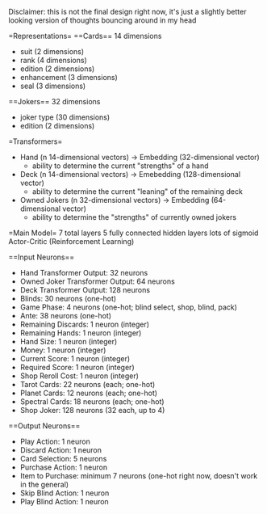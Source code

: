 Disclaimer: this is not the final design right now, it's just a slightly better looking version of thoughts bouncing around in my head

=Representations=
==Cards==
14 dimensions

- suit (2 dimensions)
- rank (4 dimensions)
- edition (2 dimensions)
- enhancement (3 dimensions)
- seal (3 dimensions)

==Jokers==
32 dimensions

- joker type (30 dimensions)
- edition (2 dimensions)

=Transformers=

- Hand (n 14-dimensional vectors) -> Embedding (32-dimensional vector)
  - ability to determine the current "strengths" of a hand
- Deck (n 14-dimensional vectors) -> Emebedding (128-dimensional vector)
  - ability to determine the current "leaning" of the remaining deck
- Owned Jokers (n 32-dimensional vectors) -> Embedding (64-dimensional vector)
  - ability to determine the "strengths" of currently owned jokers

=Main Model=
7 total layers
5 fully connected hidden layers
lots of sigmoid
Actor-Critic (Reinforcement Learning)

==Input Neurons==

- Hand Transformer Output: 32 neurons
- Owned Joker Transformer Output: 64 neurons
- Deck Transformer Output: 128 neurons
- Blinds: 30 neurons (one-hot)
- Game Phase: 4 neurons (one-hot; blind select, shop, blind, pack)
- Ante: 38 neurons (one-hot)
- Remaining Discards: 1 neuron (integer)
- Remaining Hands: 1 neuron (integer)
- Hand Size: 1 neuron (integer)
- Money: 1 neuron (integer)
- Current Score: 1 neuron (integer)
- Required Score: 1 neuron (integer)
- Shop Reroll Cost: 1 neuron (integer)
- Tarot Cards: 22 neurons (each; one-hot)
- Planet Cards: 12 neurons (each; one-hot)
- Spectral Cards: 18 neurons (each; one-hot)
- Shop Joker: 128 neurons (32 each, up to 4)

==Output Neurons==

- Play Action: 1 neuron
- Discard Action: 1 neuron
- Card Selection: 5 neurons
- Purchase Action: 1 neuron
- Item to Purchase: minimum 7 neurons (one-hot right now, doesn't work in the general)
- Skip Blind Action: 1 neuron
- Play Blind Action: 1 neuron
